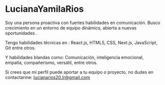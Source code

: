 # LucianaYamilaRios

Soy una persona proactiva con fuertes habilidades en comunicación. Busco crecimiento en un entorno de equipo dinámico, abierta a nuevas oportunidades .

Tengo habilidades técnicas en :
React.js, HTML5, CSS, Next.js, JavaScript, Git entre otros.

Y habilidades blandas como:
Comunicación, inteligencia emocional, empatía, compañerismo, versátil, entre otros.

Si crees que mi perfil puede aportar a tu equipo o proyecto, no dudes en contactarme:
 lucianarios20.lr@gmail.com